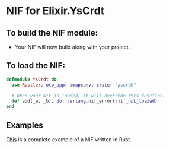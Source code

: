 # NIF for Elixir.YsCrdt

## To build the NIF module:

- Your NIF will now build along with your project.

## To load the NIF:

```elixir
defmodule YsCrdt do
  use Rustler, otp_app: :mapcanv, crate: "yscrdt"

  # When your NIF is loaded, it will override this function.
  def add(_a, _b), do: :erlang.nif_error(:nif_not_loaded)
end
```

## Examples

[This](https://github.com/rusterlium/NifIo) is a complete example of a NIF written in Rust.
